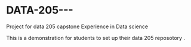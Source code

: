# DATA-205---


Project for data 205 capstone Experience in Data science

This is a demonstration for students to set up their data 205 reposotory .
